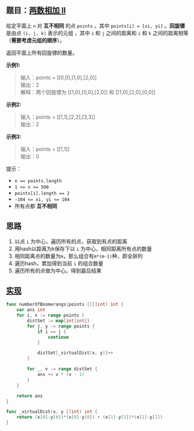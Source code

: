 ## 题目：[两数相加 II](https://leetcode-cn.com/problems/add-two-numbers-ii/)

给定平面上 `n` 对 **互不相同** 的点 `points` ，其中 `points[i] = [xi, yi]` 。**回旋镖** 是由点 `(i, j, k)` 表示的元组 ，其中 `i` 和 `j` 之间的距离和 `i` 和 `k` 之间的距离相等（**需要考虑元组的顺序**）。

返回平面上所有回旋镖的数量。

**示例1:**
>输入：points = [[0,0],[1,0],[2,0]]  
 输出：2  
 解释：两个回旋镖为 [[1,0],[0,0],[2,0]] 和 [[1,0],[2,0],[0,0]]

**示例2:**
>输入：points = [[1,1],[2,2],[3,3]]  
 输出：2

**示例3:**
>输入：points = [[1,1]]  
 输出：0

提示：
* `n == points.length`
* `1 <= n <= 500`
* `points[i].length == 2`
* `-104 <= xi, yi <= 104`
* 所有点都 **互不相同**


## 思路
1. 以点 `i` 为中心，遍历所有的点，获取到有点的距离
2. 用hash以距离为k保存下以 `i` 为中心，相同距离所有点的数量
3. 相同距离点的数量为`m`，那么组合有`m*(m-1)`种，即全排列
4. 遍历hash，累加得到当前 `i` 的组合数量
5. 遍历所有的点做为中心。得到最后结果

## [实现](https://github.com/mzmuer/leetcode/blob/master/question447/answer_test.go)
```go
func numberOfBoomerangs(points [][]int) int {
	var ans int
	for i, x := range points {
		distSet := map[int]int{}
		for j, y := range points {
			if i == j {
				continue
			}

			distSet[_virtualDist(x, y)]++
		}

		for _, v := range distSet {
			ans += v * (v - 1)
		}
	}

	return ans
}

func _virtualDist(x, y []int) int {
	return (x[0]-y[0])*(x[0]-y[0]) + (x[1]-y[1])*(x[1]-y[1])
}
```